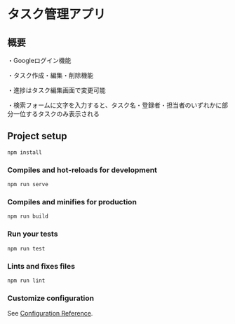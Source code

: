 # タスク管理アプリ

## 概要

・Googleログイン機能

・タスク作成・編集・削除機能

・進捗はタスク編集画面で変更可能

・検索フォームに文字を入力すると、タスク名・登録者・担当者のいずれかに部分一位するタスクのみ表示される

## Project setup
```
npm install
```

### Compiles and hot-reloads for development
```
npm run serve
```

### Compiles and minifies for production
```
npm run build
```

### Run your tests
```
npm run test
```

### Lints and fixes files
```
npm run lint
```

### Customize configuration
See [Configuration Reference](https://cli.vuejs.org/config/).
